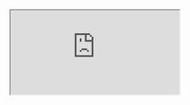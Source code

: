 <iframe name="Patient Registration" title="Patient Registration" src="https://c1hcu899.caspio.com/dp/1e54d0009afc2756181a4ba0a20c">Sorry, but your browser does not support frames.</iframe>
